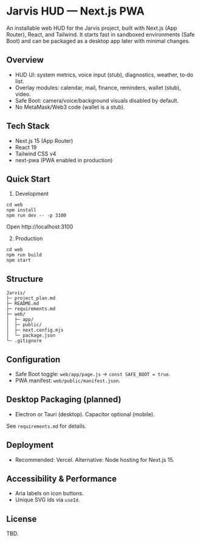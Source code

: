# Jarvis HUD — Next.js PWA

An installable web HUD for the Jarvis project, built with Next.js (App Router), React, and Tailwind. It starts fast in sandboxed environments (Safe Boot) and can be packaged as a desktop app later with minimal changes.

## Overview
- HUD UI: system metrics, voice input (stub), diagnostics, weather, to‑do list.
- Overlay modules: calendar, mail, finance, reminders, wallet (stub), video.
- Safe Boot: camera/voice/background visuals disabled by default.
- No MetaMask/Web3 code (wallet is a stub).

## Tech Stack
- Next.js 15 (App Router)
- React 19
- Tailwind CSS v4
- next-pwa (PWA enabled in production)

## Quick Start
1) Development
```
cd web
npm install
npm run dev -- -p 3100
```
Open http://localhost:3100

2) Production
```
cd web
npm run build
npm start
```

## Structure
```
Jarvis/
├─ project_plan.md
├─ README.md
├─ requirements.md
├─ web/
│  ├─ app/
│  ├─ public/
│  ├─ next.config.mjs
│  └─ package.json
└─ .gitignore
```

## Configuration
- Safe Boot toggle: `web/app/page.js` → `const SAFE_BOOT = true`.
- PWA manifest: `web/public/manifest.json`.

## Desktop Packaging (planned)
- Electron or Tauri (desktop). Capacitor optional (mobile).

See `requirements.md` for details.

## Deployment
- Recommended: Vercel. Alternative: Node hosting for Next.js 15.

## Accessibility & Performance
- Aria labels on icon buttons.
- Unique SVG ids via `useId`.

## License
TBD.
